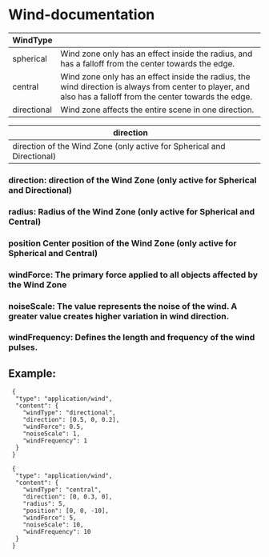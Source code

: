 # Wind-documentation

| WindType  |  |
| ------------- | ------------- |
|spherical  | Wind zone only has an effect inside the radius, and has a falloff from the center towards the edge.  |
|central  | Wind zone only has an effect inside the radius, the wind direction is always from center to player, and also has a falloff from the center towards the edge.  |
|directional  | Wind zone affects the entire scene in one direction.  |


| direction  |  |
| ------------- | ------------- |
| direction of the Wind Zone (only active for Spherical and Directional)|
### direction: direction of the Wind Zone (only active for Spherical and Directional)
### radius: Radius of the Wind Zone (only active for Spherical and Central)
### position Center position of the Wind Zone (only active for Spherical and Central)
### windForce: The primary force applied to all objects affected by the Wind Zone
### noiseScale: The value represents the noise of the wind. A greater value creates higher variation in wind direction.
### windFrequency: Defines the length and frequency of the wind pulses.


## Example:


     {
      "type": "application/wind",
      "content": {
        "windType": "directional",
        "direction": [0.5, 0, 0.2],
        "windForce": 0.5,
        "noiseScale": 1,
        "windFrequency": 1
      }
     }
      
     {
      "type": "application/wind",      
      "content": {      
        "windType": "central",        
        "direction": [0, 0.3, 0],        
        "radius": 5,        
        "position": [0, 0, -10],       
        "windForce": 5,      
        "noiseScale": 10,      
        "windFrequency": 10  
      }
     }
      
